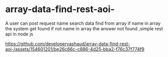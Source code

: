 # array-data-find-rest-aoi-
A user can post request name search data find from array if name in array the system get found if not name in array the answer not found  ,simple rest api in node js



https://github.com/developeryashaud/array-data-find-rest-aoi-/assets/154601201/be26c66c-c886-4d25-bba2-f76c37f774f9

